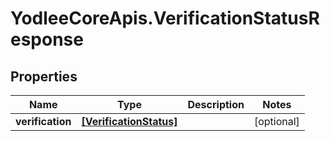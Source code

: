 # YodleeCoreApis.VerificationStatusResponse

## Properties
Name | Type | Description | Notes
------------ | ------------- | ------------- | -------------
**verification** | [**[VerificationStatus]**](VerificationStatus.md) |  | [optional] 
